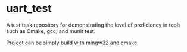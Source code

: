 # uart_test
A test task repository for demonstrating the level of proficiency in tools such as Cmake, gcc, and munit test.

Project can be simply build with mingw32 and cmake.
